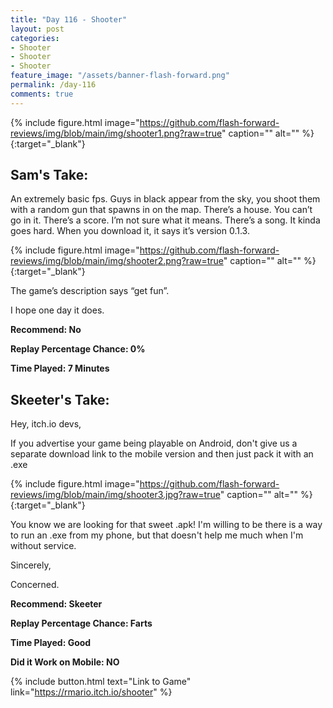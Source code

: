 ```yaml
---
title: "Day 116 - Shooter"
layout: post
categories:
- Shooter
- Shooter
- Shooter
feature_image: "/assets/banner-flash-forward.png"
permalink: /day-116
comments: true
---
```


{% include figure.html image="https://github.com/flash-forward-reviews/img/blob/main/img/shooter1.png?raw=true" caption="" alt="" %}{:target="_blank"}

## Sam's Take:

An extremely basic fps. Guys in black appear from the sky, you shoot them with a random gun that spawns in on the map. There’s a house. You can’t go in it. There’s a score. I’m not sure what it means. There’s a song. It kinda goes hard. When you download it, it says it’s version 0.1.3.

{% include figure.html image="https://github.com/flash-forward-reviews/img/blob/main/img/shooter2.png?raw=true" caption="" alt="" %}{:target="_blank"}

The game’s description says “get fun”. 

I hope one day it does.

**Recommend: No**

**Replay Percentage Chance: 0%**

**Time Played: 7 Minutes**

## Skeeter's Take:

Hey, itch.io devs, 

If you advertise your game being playable  on Android, don't give us a separate download link to the mobile version and then just pack it with an .exe

{% include figure.html image="https://github.com/flash-forward-reviews/img/blob/main/img/shooter3.jpg?raw=true" caption="" alt="" %}{:target="_blank"}

You know we are looking for that sweet .apk! I'm willing to be there is a way to run an .exe from my phone, but that doesn't help me much when I'm without service. 

Sincerely, 

Concerned.

**Recommend: Skeeter**

**Replay Percentage Chance: Farts**

**Time Played: Good**

**Did it Work on Mobile: NO** 

{% include button.html text="Link to Game" link="https://rmario.itch.io/shooter" %}